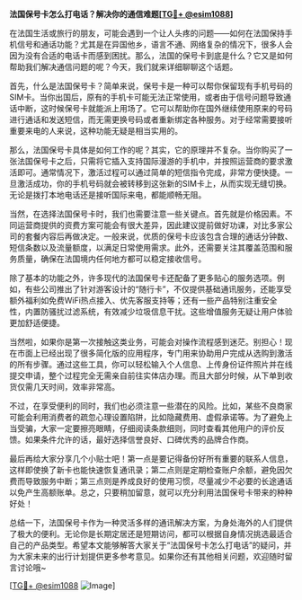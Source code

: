 **法国保号卡怎么打电话？解决你的通信难题[[TG💪+ @esim1088](https://t.me/s/esim1088)]**

在法国生活或旅行的朋友，可能会遇到一个让人头疼的问题——如何在法国保持手机信号和通话功能？尤其是在异国他乡，语言不通、网络复杂的情况下，很多人会因为没有合适的电话卡而感到困扰。那么，法国的保号卡到底是什么？它又是如何帮助我们解决通信问题的呢？今天，我们就来详细聊聊这个话题。

首先，什么是法国保号卡？简单来说，保号卡是一种可以帮你保留现有手机号码的SIM卡。当你出国后，原有的手机卡可能无法正常使用，或者由于信号问题导致通话中断，这时候保号卡就能派上用场了。它可以帮助你在国外继续使用原来的号码进行通话和发送短信，而无需更换号码或者重新绑定各种服务。对于经常需要接听重要来电的人来说，这种功能无疑是相当实用的。

那么，法国保号卡具体是如何工作的呢？其实，它的原理并不复杂。当你购买了一张法国保号卡之后，只需将它插入支持国际漫游的手机中，并按照运营商的要求激活即可。通常情况下，激活过程可以通过简单的短信指令完成，非常方便快捷。一旦激活成功，你的手机号码就会被转移到这张新的SIM卡上，从而实现无缝切换。无论是拨打本地电话还是接听国际来电，都能顺畅无阻。

当然，在选择法国保号卡时，我们也需要注意一些关键点。首先就是价格因素。不同运营商提供的资费方案可能会有很大差异，因此建议提前做好功课，对比多家公司的套餐内容后再做决定。一般来说，优质的保号卡应该包含合理的通话分钟数、短信条数以及流量额度，以满足日常使用需求。此外，还需要关注其覆盖范围和服务质量，确保在法国境内任何地方都可以稳定接收信号。

除了基本的功能之外，许多现代的法国保号卡还配备了更多贴心的服务选项。例如，有些公司推出了针对游客设计的“随行卡”，不仅提供基础通讯服务，还能享受额外福利如免费WiFi热点接入、优先客服支持等；还有一些产品特别注重安全性，内置防骚扰过滤系统，有效减少垃圾信息干扰。这些增值服务无疑让用户体验更加舒适便捷。

当然啦，如果你是第一次接触这类业务，可能会对操作流程感到迷茫。别担心！现在市面上已经出现了很多简化版的应用程序，专门用来协助用户完成从选购到激活的所有步骤。通过这些工具，你可以轻松输入个人信息、上传身份证件照片并在线提交申请，整个过程完全无需亲自前往实体店办理。而且大部分时候，从下单到收货仅需几天时间，效率非常高。

不过，在享受便利的同时，我们也必须注意一些潜在的风险。比如，某些不良商家可能会利用消费者的疏忽心理设置陷阱，比如隐藏费用、虚假承诺等。为了避免上当受骗，大家一定要擦亮眼睛，仔细阅读条款细则，同时查看其他用户的评价反馈。如果条件允许的话，最好选择信誉良好、口碑优秀的品牌合作商。

最后再给大家分享几个小贴士吧！第一点是要记得备份好所有重要的联系人信息，这样即使换了新卡也能快速恢复通讯录；第二点则是定期检查账户余额，避免因欠费而导致服务中断；第三点则是养成良好的使用习惯，尽量减少不必要的长途通话以免产生高额账单。总之，只要稍加留意，就可以充分利用法国保号卡带来的种种好处！

总结一下，法国保号卡作为一种灵活多样的通讯解决方案，为身处海外的人们提供了极大的便利。无论你是长期定居还是短期访问，都可以根据自身情况挑选最适合自己的产品类型。希望本文能够解答大家关于“法国保号卡怎么打电话”的疑问，并为大家未来的出行计划提供更多参考意见。如果你还有其他相关问题，欢迎随时留言讨论哦~

[[TG💪+ @esim1088](https://t.me/s/esim1088) ![Image](https://i.postimg.cc/4NQfJmqS/Snipaste-2025-05-13-00-14-12.png)]